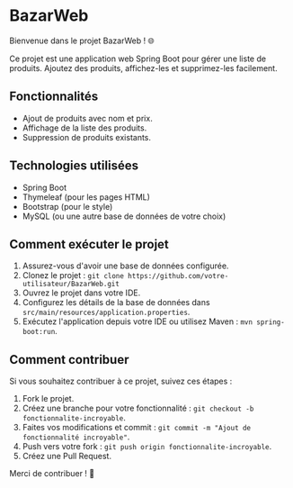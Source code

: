 # BazarWeb

Bienvenue dans le projet BazarWeb ! 🌐

Ce projet est une application web Spring Boot pour gérer une liste de produits. Ajoutez des produits, affichez-les et supprimez-les facilement.

## Fonctionnalités

- Ajout de produits avec nom et prix.
- Affichage de la liste des produits.
- Suppression de produits existants.

## Technologies utilisées

- Spring Boot
- Thymeleaf (pour les pages HTML)
- Bootstrap (pour le style)
- MySQL (ou une autre base de données de votre choix)

## Comment exécuter le projet

1. Assurez-vous d'avoir une base de données configurée.
2. Clonez le projet : `git clone https://github.com/votre-utilisateur/BazarWeb.git`
3. Ouvrez le projet dans votre IDE.
4. Configurez les détails de la base de données dans `src/main/resources/application.properties`.
5. Exécutez l'application depuis votre IDE ou utilisez Maven : `mvn spring-boot:run`.

## Comment contribuer

Si vous souhaitez contribuer à ce projet, suivez ces étapes :

1. Fork le projet.
2. Créez une branche pour votre fonctionnalité : `git checkout -b fonctionnalite-incroyable`.
3. Faites vos modifications et commit : `git commit -m "Ajout de fonctionnalité incroyable"`.
4. Push vers votre fork : `git push origin fonctionnalite-incroyable`.
5. Créez une Pull Request.

Merci de contribuer ! 🚀
